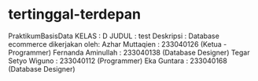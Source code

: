 # tertinggal-terdepan

PraktikumBasisData
KELAS : D
JUDUL : test
Deskripsi : Database ecommerce
dikerjakan oleh:
Azhar Muttaqien : 233040126 (Ketua - Programmer)
Fernanda Aminullah : 233040138 (Database Designer)
Tegar Setyo Wiguno : 233040112 (Programmer)
Eka Guntara : 233040168 (Database Designer)
